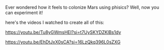 Ever wondered how it feels to colonize Mars using phisics? Well, now you can experiment it!

here's the videos I watched to create all of this:

https://youtu.be/Tu8yGWmsHEI?si=t7UySKYDZKlBs1dy

https://youtu.be/EhDtJxX0sCA?si=16LzQkq396L0sZXG
